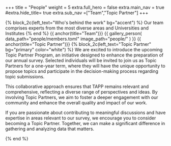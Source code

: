 +++
title = "People"
weight = 5
extra.full_hero = false
extra.main_nav = true
#extra.hide_title= true
extra.sub_nav =["Team","Topic Partner"]
+++

{% block_2c(left_text="Who's behind the work" bg="accent") %}
Our team comprises experts from the most diverse areas and Universities and Institutes
{% end %}
{{ anchor(title="Team")}}
{{
  gallery_person(
    data_path="people/members.toml"
    image_path="people/"
  )
}}
{{ anchor(title="Topic Partner")}}
{% block_2c(left_text="Topic Partner" bg="primary" color="white") %}
We are excited to introduce the upcoming Topic Partner Program, an initiative designed to enhance the preparation of our annual survey. Selected individuals will be invited to join us as Topic Partners for a one-year term, where they will have the unique opportunity to propose topics and participate in the decision-making process regarding topic submissions.

This collaborative approach ensures that TAPP remains relevant and comprehensive, reflecting a diverse range of perspectives and ideas. By involving Topic Partners, we aim to foster a deeper engagement with our community and enhance the overall quality and impact of our work.

If you are passionate about contributing to meaningful discussions and have expertise in areas relevant to our survey, we encourage you to consider becoming a Topic Partner. Together, we can make a significant difference in gathering and analyzing data that matters.

{% end %}